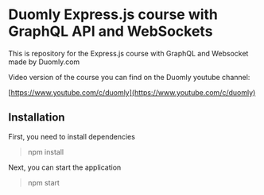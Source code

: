 # Duomly Express.js course with GraphQL API and WebSockets

This is repository for the Express.js course with GraphQL and Websocket made by Duomly.com

Video version of the course you can find on the Duomly youtube channel:

[https://www.youtube.com/c/duomly](https://www.youtube.com/c/duomly)

## Installation

First, you need to install dependencies

> npm install

Next, you can start the application

> npm start
